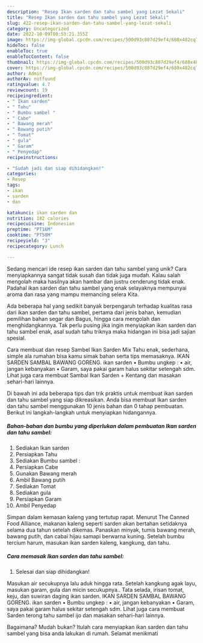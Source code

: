 ```yaml
---
description: "Resep Ikan sarden dan tahu sambel yang Lezat Sekali"
title: "Resep Ikan sarden dan tahu sambel yang Lezat Sekali"
slug: 422-resep-ikan-sarden-dan-tahu-sambel-yang-lezat-sekali
category: Uncategorized
date: 2022-10-09T00:53:21.355Z
image: https://img-global.cpcdn.com/recipes/500d93c807d29ef4/680x482cq70/ikan-sarden-dan-tahu-sambel-foto-resep-utama.jpg
hideToc: false
enableToc: true
enableTocContent: false
thumbnail: https://img-global.cpcdn.com/recipes/500d93c807d29ef4/680x482cq70/ikan-sarden-dan-tahu-sambel-foto-resep-utama.jpg
cover: https://img-global.cpcdn.com/recipes/500d93c807d29ef4/680x482cq70/ikan-sarden-dan-tahu-sambel-foto-resep-utama.jpg
author: Admin
authorAv: notfound
ratingvalue: 4.7
reviewcount: 19
recipeingredient:
- " Ikan sarden"
- " Tahu"
- " Bumbu sambel "
- " Cabe"
- " Bawang merah"
- " Bawang putih"
- " Tomat"
- " gula"
- " Garam"
- " Penyedap"
recipeinstructions:

- "Sudah jadi dan siap dihidangkan!"
categories:
- Resep
tags:
- ikan
- sarden
- dan

katakunci: ikan sarden dan 
nutrition: 182 calories
recipecuisine: Indonesian
preptime: "PT16M"
cooktime: "PT50M"
recipeyield: "3"
recipecategory: Lunch

---
```





Sedang mencari ide resep ikan sarden dan tahu sambel yang unik? Cara menyiapkannya sangat tidak susah dan tidak juga mudah. Kalau salah mengolah maka hasilnya akan hambar dan justru cenderung tidak enak. Padahal ikan sarden dan tahu sambel yang enak selayaknya mempunyai aroma dan rasa yang mampu memancing selera Kita.





Ada beberapa hal yang sedikit banyak berpengaruh terhadap kualitas rasa dari ikan sarden dan tahu sambel, pertama dari jenis bahan, kemudian pemilihan bahan segar dan Bagus, hingga cara mengolah dan menghidangkannya. Tak perlu pusing jika ingin menyiapkan ikan sarden dan tahu sambel enak,      asal sudah tahu triknya maka hidangan ini bisa jadi sajian spesial.














Cara membuat dan resep Sambel Ikan Sarden Mix Tahu enak, sederhana, simple ala rumahan bisa kamu simak bahan serta tips memasaknya. IKAN SARDEN SAMBAL BAWANG GORENG. ikan sarden • Bumbu ungkep : • air, jangan kebanyakan • Garam, saya pakai garam halus sekitar setengah sdm. Lihat juga cara membuat Sambal Ikan Sarden + Kentang dan masakan sehari-hari lainnya.






Di bawah ini ada beberapa tips dan trik praktis untuk membuat ikan sarden dan tahu sambel yang siap dikreasikan. Anda bisa membuat Ikan sarden dan tahu sambel menggunakan 10 jenis bahan dan 0 tahap pembuatan. Berikut ini langkah-langkah untuk menyiapkan hidangannya.

<!--inarticleads1-->

##### Bahan-bahan dan bumbu yang diperlukan dalam pembuatan Ikan sarden dan tahu sambel:

1. Sediakan  Ikan sarden
1. Persiapkan  Tahu
1. Sediakan  Bumbu sambel :
1. Persiapkan  Cabe
1. Gunakan  Bawang merah
1. Ambil  Bawang putih
1. Sediakan  Tomat
1. Sediakan  gula
1. Persiapkan  Garam
1. Ambil  Penyedap


Simpan dalam kemasan kaleng yang tertutup rapat. Menurut The Canned Food Alliance, makanan kaleng seperti sarden akan bertahan setidaknya selama dua tahun setelah dikemas. Panaskan minyak, tumis bawang merah, bawang putih, dan cabai hijau samapi berwarna kuning. Setelah bumbu tercium harum, masukan ikan sarden kaleng, kangkung, dan tahu. 

<!--inarticleads2-->

##### Cara memasak Ikan sarden dan tahu sambel:


1. Selesai dan siap dihidangkan!

Masukan air secukupnya lalu aduk hingga rata. Setelah kangkung agak layu, masukan garam, gula dan micin secukupnya.. Tata selada, irisan tomat, keju, dan suwiran daging ikan sarden. IKAN SARDEN SAMBAL BAWANG GORENG. ikan sarden • Bumbu ungkep : • air, jangan kebanyakan • Garam, saya pakai garam halus sekitar setengah sdm. Lihat juga cara membuat Sarden terong tahu sambel ijo dan masakan sehari-hari lainnya. 

Bagaimana? Mudah bukan? Itulah cara menyiapkan ikan sarden dan tahu sambel yang bisa anda lakukan di rumah. Selamat menikmati
